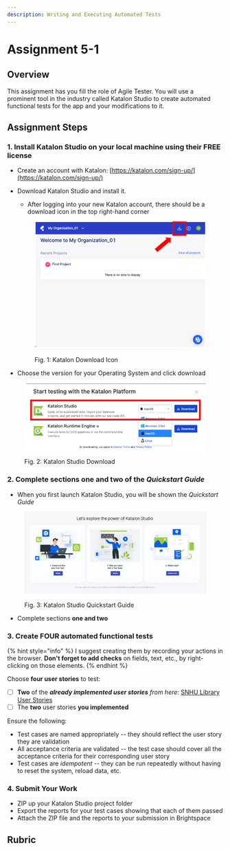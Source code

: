 ```yaml
---
description: Writing and Executing Automated Tests
---
```


# Assignment 5-1

## Overview

This assignment has you fill the role of Agile Tester. You will use a prominent tool in the industry called Katalon Studio to create automated functional tests for the app and your modifications to it.

## Assignment Steps

### 1. Install Katalon Studio on your local machine using their FREE license

* Create an account with Katalon: [https://katalon.com/sign-up/](https://katalon.com/sign-up/)
*   Download Katalon Studio and install it.&#x20;

    * After logging into your new Katalon account, there should be a download icon in the top right-hand corner

    <div data-full-width="true">

    <figure><img src="../.gitbook/assets/image (5) (2).png" alt=""><figcaption><p>Fig. 1: Katalon Download Icon</p></figcaption></figure>

    </div>
* Choose the version for your Operating System and click download



<figure><img src="../.gitbook/assets/image (8).png" alt=""><figcaption><p>Fig. 2: Katalon Studio Download</p></figcaption></figure>

### 2. Complete sections one and two of the _Quickstart Guide_

* When you first launch Katalon Studio, you will be shown the _Quickstart Guide_

<figure><img src="../.gitbook/assets/image (9) (2).png" alt=""><figcaption><p>Fig. 3: Katalon Studio Quickstart Guide</p></figcaption></figure>

* Complete sections **one and two**

### 3. Create **FOUR** automated functional tests

{% hint style="info" %}
I suggest creating them by recording your actions in the browser. **Don't forget to add checks** on fields, text, etc., by right-clicking on those elements.
{% endhint %}

Choose **four user stories** to test:

* [ ] **Two** of the _**already implemented user stories** from here:_ [SNHU Library User Stories](../week-3/snhu-library-user-stories/)
* [ ] The **two** user stories **you implemented**

Ensure the following:

* Test cases are named appropriately -- they should reflect the user story they are validation
* All acceptance criteria are validated -- the test case should cover all the acceptance criteria for their corresponding user story
* Test cases are _idempotent_ -- they can be run repeatedly without having to reset the system, reload data, etc.

### **4. Submit Your Work**

* ZIP up your Katalon Studio project folder
* Export the reports for your test cases showing that each of them passed
* Attach the ZIP file and the reports to your submission in Brightspace

## Rubric
